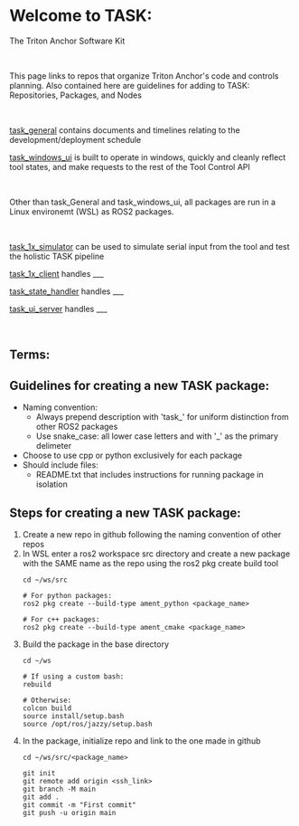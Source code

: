 # Welcome to TASK:
The Triton Anchor Software Kit

<br />

This page links to repos that organize Triton Anchor's code and controls planning.
Also contained here are guidelines for adding to TASK: Repositories, Packages, and Nodes

<br />

[task_general](https://github.com/Triton-Anchor/General) contains documents and timelines relating to the development/deployment schedule 
     
[task_windows_ui](https://github.com/Triton-Anchor) is built to operate in windows, quickly and cleanly reflect tool states, and make requests to the rest of the Tool Control API

<br />

Other than task_General and task_windows_ui, all packages are run in a Linux environemt (WSL) as ROS2 packages.

<br />

[task_1x_simulator](https://github.com/Triton-Anchor) can be used to simulate serial input from the tool and test the holistic TASK pipeline
     
[task_1x_client](https://github.com/Triton-Anchor/task_1x_client) handles ___
     
[task_state_handler](https://github.com/Triton-Anchor) handles ___
     
[task_ui_server](https://github.com/Triton-Anchor) handles ___

<br />

## Terms:

## Guidelines for creating a new TASK package:
- Naming convention:
     - Always prepend description with 'task_' for uniform distinction from other ROS2 packages
     - Use snake_case: all lower case letters and with '_' as the primary delimeter
- Choose to use cpp or python exclusively for each package
- Should include files:
    - README.txt that includes instructions for running package in isolation

## Steps for creating a new TASK package:
1. Create a new repo in github following the naming convention of other repos
2. In WSL enter a ros2 workspace src directory and create a new package with the SAME name as the repo using the ros2 pkg create build tool
   ```
   cd ~/ws/src

   # For python packages:
   ros2 pkg create --build-type ament_python <package_name>
   
   # For c++ packages:
   ros2 pkg create --build-type ament_cmake <package_name>
   ```
3. Build the package in the base directory
   ```
   cd ~/ws
   
   # If using a custom bash:
   rebuild
   
   # Otherwise:
   colcon build
   source install/setup.bash
   source /opt/ros/jazzy/setup.bash
   ```
4. In the package, initialize repo and link to the one made in github
   ```
   cd ~/ws/src/<package_name>
   
   git init
   git remote add origin <ssh_link>
   git branch -M main
   git add .
   git commit -m "First commit"
   git push -u origin main
   ```


